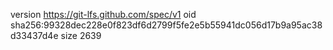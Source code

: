 version https://git-lfs.github.com/spec/v1
oid sha256:99328dec228e0f823df6d2799f5fe2e5b55941dc056d17b9a95ac38d33437d4e
size 2639
